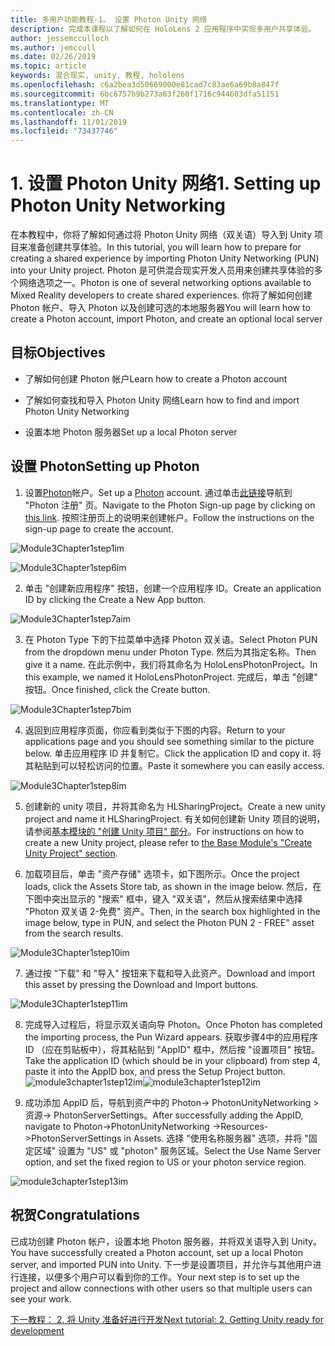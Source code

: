 ```yaml
---
title: 多用户功能教程-1。 设置 Photon Unity 网络
description: 完成本课程以了解如何在 HoloLens 2 应用程序中实现多用户共享体验。
author: jessemcculloch
ms.author: jemccull
ms.date: 02/26/2019
ms.topic: article
keywords: 混合现实, unity, 教程, hololens
ms.openlocfilehash: c6a2bea3d50669000e81cad7c83ae6a69b8a847f
ms.sourcegitcommit: 6bc6757b9b273a63f260f1716c944603dfa51151
ms.translationtype: MT
ms.contentlocale: zh-CN
ms.lasthandoff: 11/01/2019
ms.locfileid: "73437746"
---
```

#  <a name="1-setting-up-photon-unity-networking"></a><span data-ttu-id="40c9c-105">1. 设置 Photon Unity 网络</span><span class="sxs-lookup"><span data-stu-id="40c9c-105">1. Setting up Photon Unity Networking</span></span>

<span data-ttu-id="40c9c-106">在本教程中，你将了解如何通过将 Photon Unity 网络（双关语）导入到 Unity 项目来准备创建共享体验。</span><span class="sxs-lookup"><span data-stu-id="40c9c-106">In this tutorial, you will learn how to prepare for creating a shared experience by importing Photon Unity Networking (PUN) into your Unity project.</span></span> <span data-ttu-id="40c9c-107">Photon 是可供混合现实开发人员用来创建共享体验的多个网络选项之一。</span><span class="sxs-lookup"><span data-stu-id="40c9c-107">Photon is one of several networking options available to Mixed Reality developers to create shared experiences.</span></span> <span data-ttu-id="40c9c-108">你将了解如何创建 Photon 帐户、导入 Photon 以及创建可选的本地服务器</span><span class="sxs-lookup"><span data-stu-id="40c9c-108">You will learn how to create a Photon account, import Photon, and create an optional local server</span></span>

## <a name="objectives"></a><span data-ttu-id="40c9c-109">目标</span><span class="sxs-lookup"><span data-stu-id="40c9c-109">Objectives</span></span>

* <span data-ttu-id="40c9c-110">了解如何创建 Photon 帐户</span><span class="sxs-lookup"><span data-stu-id="40c9c-110">Learn how to create a Photon account</span></span>

* <span data-ttu-id="40c9c-111">了解如何查找和导入 Photon Unity 网络</span><span class="sxs-lookup"><span data-stu-id="40c9c-111">Learn how to find and import Photon Unity Networking</span></span>

* <span data-ttu-id="40c9c-112">设置本地 Photon 服务器</span><span class="sxs-lookup"><span data-stu-id="40c9c-112">Set up a local Photon server</span></span>

  

## <a name="setting-up-photon"></a><span data-ttu-id="40c9c-113">设置 Photon</span><span class="sxs-lookup"><span data-stu-id="40c9c-113">Setting up Photon</span></span>

1. <span data-ttu-id="40c9c-114">设置[Photon](https://dashboard.photonengine.com//Account/SignUp)帐户。</span><span class="sxs-lookup"><span data-stu-id="40c9c-114">Set up a [Photon](https://dashboard.photonengine.com//Account/SignUp) account.</span></span> <span data-ttu-id="40c9c-115">通过单击[此链接](https://dashboard.photonengine.com//Account/SignUp)导航到 "Photon 注册" 页。</span><span class="sxs-lookup"><span data-stu-id="40c9c-115">Navigate to the Photon Sign-up page by clicking on [this link](https://dashboard.photonengine.com//Account/SignUp).</span></span> <span data-ttu-id="40c9c-116">按照注册页上的说明来创建帐户。</span><span class="sxs-lookup"><span data-stu-id="40c9c-116">Follow the instructions on the sign-up page to create the account.</span></span> 
   

![Module3Chapter1step1im](images/module3chapter1step1im.PNG)

![Module3Chapter1step6im](images/module3chapter1step6im.PNG)

2. <span data-ttu-id="40c9c-119">单击 "创建新应用程序" 按钮，创建一个应用程序 ID。</span><span class="sxs-lookup"><span data-stu-id="40c9c-119">Create an application ID by clicking the Create a New App button.</span></span>

![Module3Chapter1step7aim](images/module3chapter1step7aim.PNG)

3. <span data-ttu-id="40c9c-121">在 Photon Type 下的下拉菜单中选择 Photon 双关语。</span><span class="sxs-lookup"><span data-stu-id="40c9c-121">Select Photon PUN from the dropdown menu under Photon Type.</span></span> <span data-ttu-id="40c9c-122">然后为其指定名称。</span><span class="sxs-lookup"><span data-stu-id="40c9c-122">Then give it a name.</span></span> <span data-ttu-id="40c9c-123">在此示例中，我们将其命名为 HoloLensPhotonProject。</span><span class="sxs-lookup"><span data-stu-id="40c9c-123">In this example, we named it HoloLensPhotonProject.</span></span> <span data-ttu-id="40c9c-124">完成后，单击 "创建" 按钮。</span><span class="sxs-lookup"><span data-stu-id="40c9c-124">Once finished, click the Create button.</span></span>

![Module3Chapter1step7bim](images/module3chapter1step7bim.PNG)

4. <span data-ttu-id="40c9c-126">返回到应用程序页面，你应看到类似于下图的内容。</span><span class="sxs-lookup"><span data-stu-id="40c9c-126">Return to your applications page and you should see something similar to the picture below.</span></span> <span data-ttu-id="40c9c-127">单击应用程序 ID 并复制它。</span><span class="sxs-lookup"><span data-stu-id="40c9c-127">Click the application ID and copy it.</span></span> <span data-ttu-id="40c9c-128">将其粘贴到可以轻松访问的位置。</span><span class="sxs-lookup"><span data-stu-id="40c9c-128">Paste it somewhere you can easily access.</span></span>  

![Module3Chapter1step8im](images/module3chapter1step8im.PNG)

5. <span data-ttu-id="40c9c-130">创建新的 unity 项目，并将其命名为 HLSharingProject。</span><span class="sxs-lookup"><span data-stu-id="40c9c-130">Create a new unity project and name it HLSharingProject.</span></span> <span data-ttu-id="40c9c-131">有关如何创建新 Unity 项目的说明，请参阅[基本模块的 "创建 Unity 项目" 部分](https://docs.microsoft.com//windows/mixed-reality/mrlearning-base-ch1#create-new-unity-project)。</span><span class="sxs-lookup"><span data-stu-id="40c9c-131">For instructions on how to create a new Unity project, please refer to [the Base Module's "Create Unity Project" section](https://docs.microsoft.com//windows/mixed-reality/mrlearning-base-ch1#create-new-unity-project).</span></span> 

6. <span data-ttu-id="40c9c-132">加载项目后，单击 "资产存储" 选项卡，如下图所示。</span><span class="sxs-lookup"><span data-stu-id="40c9c-132">Once the project loads, click the Assets Store tab, as shown in the image below.</span></span> <span data-ttu-id="40c9c-133">然后，在下图中突出显示的 "搜索" 框中，键入 "双关语"，然后从搜索结果中选择 "Photon 双关语 2-免费" 资产。</span><span class="sxs-lookup"><span data-stu-id="40c9c-133">Then, in the search box highlighted in the image below, type in PUN, and select the Photon PUN 2 - FREE" asset from the search results.</span></span> 

![Module3Chapter1step10im](images/module3chapter1step10im.PNG)

7. <span data-ttu-id="40c9c-135">通过按 "下载" 和 "导入" 按钮来下载和导入此资产。</span><span class="sxs-lookup"><span data-stu-id="40c9c-135">Download and import this asset by pressing the Download and Import buttons.</span></span>

![Module3Chapter1step11im](images/module3chapter1step11im.PNG)

8. <span data-ttu-id="40c9c-137">完成导入过程后，将显示双关语向导 Photon。</span><span class="sxs-lookup"><span data-stu-id="40c9c-137">Once Photon has completed the importing process, the Pun Wizard appears.</span></span> <span data-ttu-id="40c9c-138">获取步骤4中的应用程序 ID （应在剪贴板中），将其粘贴到 "AppID" 框中，然后按 "设置项目" 按钮。</span><span class="sxs-lookup"><span data-stu-id="40c9c-138">Take the application ID (which should be in your clipboard) from step 4, paste it into the AppID box, and press the Setup Project button.</span></span> 
<span data-ttu-id="40c9c-139">![module3chapter1step12im](images/module3chapter1step12im.PNG)</span><span class="sxs-lookup"><span data-stu-id="40c9c-139">![module3chapter1step12im](images/module3chapter1step12im.PNG)</span></span>

9. <span data-ttu-id="40c9c-140">成功添加 AppID 后，导航到资产中的 Photon-> PhotonUnityNetworking > 资源-> PhotonServerSettings。</span><span class="sxs-lookup"><span data-stu-id="40c9c-140">After successfully adding the AppID, navigate to Photon->PhotonUnityNetworking ->Resources->PhotonServerSettings in Assets.</span></span> <span data-ttu-id="40c9c-141">选择 "使用名称服务器" 选项，并将 "固定区域" 设置为 "US" 或 "photon" 服务区域。</span><span class="sxs-lookup"><span data-stu-id="40c9c-141">Select the Use Name Server option, and set the fixed region to US or your photon service region.</span></span>

![module3chapter1step13im](images/module3chapter1step13im.PNG)

## <a name="congratulations"></a><span data-ttu-id="40c9c-143">祝贺</span><span class="sxs-lookup"><span data-stu-id="40c9c-143">Congratulations</span></span>

<span data-ttu-id="40c9c-144">已成功创建 Photon 帐户，设置本地 Photon 服务器，并将双关语导入到 Unity。</span><span class="sxs-lookup"><span data-stu-id="40c9c-144">You have successfully created a Photon account, set up a local Photon server, and imported PUN into Unity.</span></span> <span data-ttu-id="40c9c-145">下一步是设置项目，并允许与其他用户进行连接，以便多个用户可以看到你的工作。</span><span class="sxs-lookup"><span data-stu-id="40c9c-145">Your next step is to set up the project and allow connections with other users so that multiple users can see your work.</span></span> 

<span data-ttu-id="40c9c-146">[下一教程： 2. 将 Unity 准备好进行开发](mrlearning-sharing(photon)-ch2.md)</span><span class="sxs-lookup"><span data-stu-id="40c9c-146">[Next tutorial: 2. Getting Unity ready for development](mrlearning-sharing(photon)-ch2.md)</span></span>

